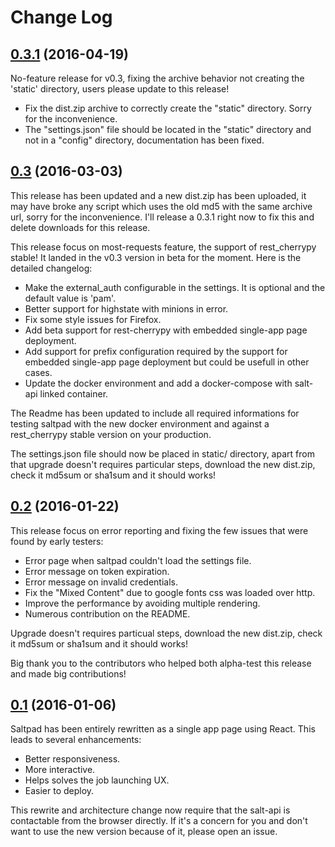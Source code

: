 # Change Log

## [0.3.1](https://github.com/tinyclues/saltpad/tree/0.3.1) (2016-04-19)

No-feature release for v0.3, fixing the archive behavior not creating the 'static' directory, users please update to this release!

- Fix the dist.zip archive to correctly create the "static" directory. Sorry for the inconvenience.
- The "settings.json" file should be located in the "static" directory and not in a "config" directory, documentation has been fixed.

## [0.3](https://github.com/tinyclues/saltpad/tree/0.3) (2016-03-03)

This release has been updated and a new dist.zip has been uploaded, it may have broke any script which uses the old md5 with the same archive url, sorry for the inconvenience. I'll release a 0.3.1 right now to fix this and delete downloads for this release.

This release focus on most-requests feature, the support of rest_cherrypy stable! It landed in the v0.3 version in beta for the moment. Here is the detailed changelog:

- Make the external_auth configurable in the settings. It is optional and the default value is 'pam'.
- Better support for highstate with minions in error.
- Fix some style issues for Firefox.
- Add beta support for rest-cherrypy with embedded single-app page deployment.
- Add support for prefix configuration required by the support for embedded single-app page deployment but could be usefull in other cases.
- Update the docker environment and add a docker-compose with salt-api linked container.

The Readme has been updated to include all required informations for testing saltpad with the new docker environment and against a rest_cherrypy stable version on your production.

The settings.json file should now be placed in static/ directory, apart from that upgrade doesn't requires particular steps, download the new dist.zip, check it md5sum or sha1sum and it should works!

## [0.2](https://github.com/tinyclues/saltpad/tree/0.2) (2016-01-22)

This release focus on error reporting and fixing the few issues that were found by early testers:

- Error page when saltpad couldn't load the settings file.
- Error message on token expiration.
- Error message on invalid credentials.
- Fix the "Mixed Content" due to google fonts css was loaded over http.
- Improve the performance by avoiding multiple rendering.
- Numerous contribution on the README.

Upgrade doesn't requires particual steps, download the new dist.zip, check it md5sum or sha1sum and it should works!

Big thank you to the contributors who helped both alpha-test this release and made big contributions!

## [0.1](https://github.com/tinyclues/saltpad/tree/0.1) (2016-01-06)

Saltpad has been entirely rewritten as a single app page using React. This leads to several enhancements:

- Better responsiveness.
- More interactive.
- Helps solves the job launching UX.
- Easier to deploy.

This rewrite and architecture change now require that the salt-api is contactable from the browser directly. If it's a concern for you and don't want to use the new version because of it, please open an issue.
